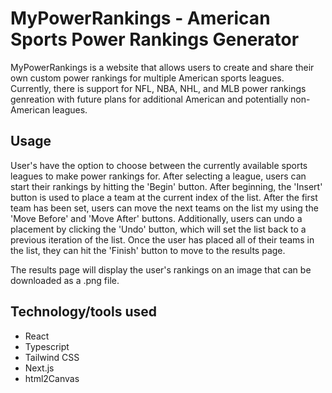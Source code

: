 # MyPowerRankings - American Sports Power Rankings Generator

MyPowerRankings is a website that allows users to create and share their own custom power rankings for multiple American sports leagues. Currently, there is support for NFL, NBA, NHL, and MLB power rankings genreation with future plans for additional American and potentially non-American leagues.

## Usage

User's have the option to choose between the currently available sports leagues to make power rankings for. After selecting a league, users can start their rankings by hitting the 'Begin' button. After beginning, the 'Insert' button is used to place a team at the current index of the list. After the first team has been set, users can move the next teams on the list my using the 'Move Before' and 'Move After' buttons. Additionally, users can undo a placement by clicking the 'Undo' button, which will set the list back to a previous iteration of the list. Once the user has placed all of their teams in the list, they can hit the 'Finish' button to move to the results page.

The results page will display the user's rankings on an image that can be downloaded as a .png file.

## Technology/tools used

* React
* Typescript
* Tailwind CSS
* Next.js
* html2Canvas
